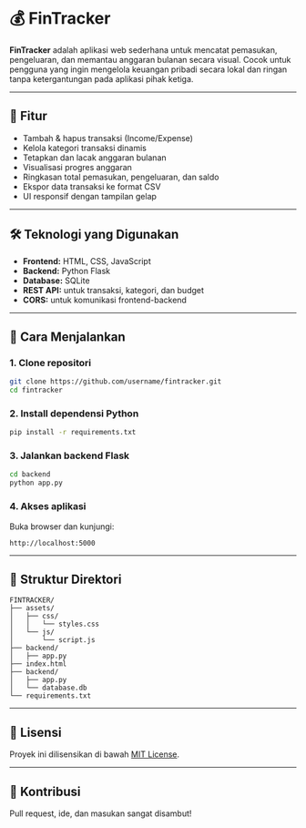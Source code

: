 # 💰 FinTracker

**FinTracker** adalah aplikasi web sederhana untuk mencatat pemasukan, pengeluaran, dan memantau anggaran bulanan secara visual. Cocok untuk pengguna yang ingin mengelola keuangan pribadi secara lokal dan ringan tanpa ketergantungan pada aplikasi pihak ketiga.

---

## 🧩 Fitur

- Tambah & hapus transaksi (Income/Expense)
- Kelola kategori transaksi dinamis
- Tetapkan dan lacak anggaran bulanan
- Visualisasi progres anggaran
- Ringkasan total pemasukan, pengeluaran, dan saldo
- Ekspor data transaksi ke format CSV
- UI responsif dengan tampilan gelap

---

## 🛠️ Teknologi yang Digunakan

- **Frontend:** HTML, CSS, JavaScript
- **Backend:** Python Flask
- **Database:** SQLite
- **REST API:** untuk transaksi, kategori, dan budget
- **CORS:** untuk komunikasi frontend-backend

---

## 🚀 Cara Menjalankan

### 1. Clone repositori

```bash
git clone https://github.com/username/fintracker.git
cd fintracker
```

### 2. Install dependensi Python

```bash
pip install -r requirements.txt
```

### 3. Jalankan backend Flask

```bash
cd backend
python app.py
```

### 4. Akses aplikasi

Buka browser dan kunjungi:

```
http://localhost:5000
```

---

## 📁 Struktur Direktori

```
FINTRACKER/
├── assets/
│   ├── css/
│   │   └── styles.css
│   └── js/
│       └── script.js
├── backend/
│   ├── app.py
├── index.html
├── backend/
│   ├── app.py
│   └── database.db
└── requirements.txt
```

---

## 📜 Lisensi

Proyek ini dilisensikan di bawah [MIT License](LICENSE).

---

## 🙌 Kontribusi

Pull request, ide, dan masukan sangat disambut!